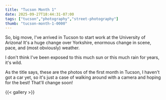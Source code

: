 ```yaml
---
title: "Tucson Month 1"
date: 2025-09-27T18:44:31-07:00
tags: ["tucson","photography","street-photography"]
thumb: "tucson-month-1-0000"
---
```


So, big move, I've arrived in Tucson to start work at the University of Arizona! It's a huge change over Yorkshire, enormous change in scene, pace, and (most obviously) weather.

I don't think I've been exposed to this much sun or this much rain for years, it's wild.

As the title says, these are the photos of the first month in Tucson, I haven't got a car yet, so it's just a case of walking around with a camera and hoping for the best! That'll change soon!

{{< gallery >}}